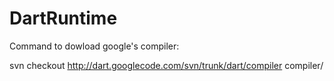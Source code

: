 DartRuntime
===========

Command to dowload google's compiler:

svn checkout http://dart.googlecode.com/svn/trunk/dart/compiler compiler/


